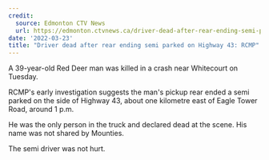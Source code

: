 ```yaml
---
credit:
  source: Edmonton CTV News
  url: https://edmonton.ctvnews.ca/driver-dead-after-rear-ending-semi-parked-on-highway-43-rcmp-1.5831216
date: '2022-03-23'
title: "Driver dead after rear ending semi parked on Highway 43: RCMP"
---
```

A 39-year-old Red Deer man was killed in a crash near Whitecourt on Tuesday.

RCMP's early investigation suggests the man's pickup rear ended a semi parked on the side of Highway 43, about one kilometre east of Eagle Tower Road, around 1 p.m.

He was the only person in the truck and declared dead at the scene. His name was not shared by Mounties.

The semi driver was not hurt. 

